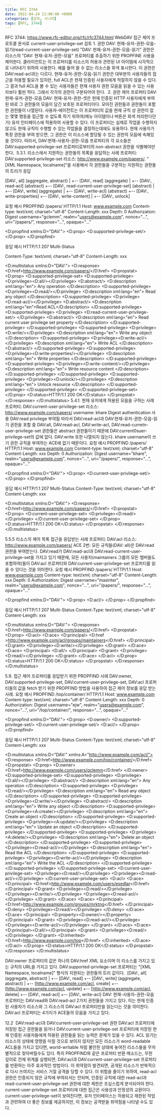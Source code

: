 ```yaml
---
title: RFC 3744
date: 2022-04-24 21:00:00 +0900
categories: [강의, 시니어]
tags: [RFC, 3744]
---
```


RFC 3744: https://www.rfc-editor.org/rfc/rfc3744.html
WebDAV 접근 제어 프로토콜 문서로 current-user-privilege-set 검토
1. 권한
DAV: 현재-유저-권한-모음-읽기(read-current-user-privilege-set)
"DAV: 현재-유저-권한-모음-읽기" 권한은 리소스의 "DAV: 현재-유저-권한-모음" 프로퍼티를 추출하기 위한 PROPFINE 사용을 제어한다.
클라이언트는 이 프로퍼티를 리소스의 허용과 관련된 UI 아이템에 시각적으로 나타내기 위하여 사용한다. 예를 들어 쓸 수 없는 리소스들 회색 표시한다.
이 권한은 DAV:read-acl과는 다르다. 현재-유저-권한-모음-읽기 권한은 대부분의 사용자들의 접근을 허용할 필요가 있지만, full ACL은 현재 인증된 사용자에게 적절하지 않을 수 있다.
그 결과 full ACL을 볼 수 있는 사용자들은 현재 사용자 권한 모음을 읽을 수 있는 사용자보다 훨씬 적다. 그래서 각각의 권한이 구분되어야 한다. 
2. 권한 제어 프로퍼티
DAV: 현재-유저-권한-모음
DAV: 현재-유저-권한-셋은 현재 인증된 HTTP 사용자에게 부여된 바로 그 권한들의 모음이 담긴 보호된 프로퍼티이다. 모아진 권한들과 권한들이 포함한 권한들이 나열된다.
사용자-에이전트는 이 프로퍼티의 값을 현재 규칙 상 권한이 없는 몇몇 행동을 접근할 수 없도록 하기 위하여(메뉴 아이템이나 버튼은 회색 처리한다던가) 유저 인터페이스에 적용하여 사용할 수 있다.
이 프로퍼티는 실제로 작업을 수행하지 않고도 현재 규칙이 수행할 수 있는 작업들을 결정하는데에도 유용하다.
현재 사용자가 특정 권한을 부여 받으면, 그 권한은 이 리소스에 할당될 수 있는 권한의 모음에 속해있을 것이다. 따라서, DAV:현재-사용자-권한-모음 프로퍼티의 각 요소들은 DAV:supported-privilege-set 프로퍼티로부터의 non-abstract 권한을 식별해야만 한다. 
5.3.1. 리소스에서 지원하는 권한들의 목록을 응답하는 사례
프로퍼티: DAV:supported-privilege-set
리소스: http://www.example.com/papers/.
"[XML Namespace, localname]"을 사용해서 각 권한들을 구분하는 지원하는 권한들의 트리가 응답




   [DAV:, all] (aggregate, abstract)
      |
      +-- [DAV:, read] (aggregate)
             |
             +-- [DAV:, read-acl] (abstract)
             +-- [DAV:, read-current-user-privilege-set] (abstract)
      |
      +-- [DAV:, write] (aggregate)
             |
             +-- [DAV:, write-acl] (abstract)
             +-- [DAV:, write-properties]
             +-- [DAV:, write-content]
      |
      +-- [DAV:, unlock]




요청 예시
   PROPFIND /papers/ HTTP/1.1
   Host: www.example.com
   Content-type: text/xml; charset="utf-8"
   Content-Length: xxx
   Depth: 0
   Authorization: Digest username="gclemm",
     realm="users@example.com", nonce="...",
     uri="/papers/", response="...", opaque="..."

   <?xml version="1.0" encoding="utf-8" ?>
   <D:propfind xmlns:D="DAV:">
     <D:prop>
       <D:supported-privilege-set/>
     </D:prop>
   </D:propfind>




응답 예시
HTTP/1.1 207 Multi-Status

   Content-Type: text/xml; charset="utf-8"
   Content-Length: xxx

   <?xml version="1.0" encoding="utf-8" ?>
   <D:multistatus xmlns:D="DAV:">
     <D:response>
       <D:href>http://www.example.com/papers/</D:href>
       <D:propstat>
         <D:prop>
           <D:supported-privilege-set>
             <D:supported-privilege>
               <D:privilege><D:all/></D:privilege>
              <D:abstract/>
               <D:description xml:lang="en">
                 Any operation
               </D:description>
               <D:supported-privilege>
                 <D:privilege><D:read/></D:privilege>
                 <D:description xml:lang="en">
                   Read any object
                 </D:description>
                 <D:supported-privilege>
                   <D:privilege><D:read-acl/></D:privilege>
                   <D:abstract/>
                   <D:description xml:lang="en">Read ACL</D:description>
                 </D:supported-privilege>
                 <D:supported-privilege>
                   <D:privilege>
                     <D:read-current-user-privilege-set/>
                   </D:privilege>
                   <D:abstract/>
                   <D:description xml:lang="en">
                     Read current user privilege set property
                   </D:description>
                 </D:supported-privilege>
               </D:supported-privilege>
               <D:supported-privilege>
                 <D:privilege><D:write/></D:privilege>
                 <D:description xml:lang="en">
                   Write any object
                 </D:description>
                 <D:supported-privilege>
                   <D:privilege><D:write-acl/></D:privilege>
                   <D:description xml:lang="en">
                     Write ACL
                   </D:description>
                   <D:abstract/>
                 </D:supported-privilege>
                 <D:supported-privilege>
                   <D:privilege><D:write-properties/></D:privilege>
                   <D:description xml:lang="en">
                     Write properties
                   </D:description>
                 </D:supported-privilege>
                 <D:supported-privilege>
                   <D:privilege><D:write-content/></D:privilege>
                   <D:description xml:lang="en">
                     Write resource content
                   </D:description>
                 </D:supported-privilege>
               </D:supported-privilege>
               <D:supported-privilege>
                 <D:privilege><D:unlock/></D:privilege>
                 <D:description xml:lang="en">
                   Unlock resource
                 </D:description>
               </D:supported-privilege>
             </D:supported-privilege>
           </D:supported-privilege-set>
         </D:prop>
         <D:status>HTTP/1.1 200 OK</D:status>
       </D:propstat>
     </D:response>
   </D:multistatus>
5.4.1. 현재 유저에게 허용된 모음을 구하는 사례
프로퍼티: DAV:current-user-privilege-set
리소스: http://www.example.com/papers/
username: khare
Digest authentication 사용
DAV:read privilege 부여됨
따라서 DAV:read-acl과 DAV:현재-유저-권한-모음-읽기 권한을 포함 중
DAV:all, DAV:read-acl, DAV:write-acl, DAV:read-curretn-user-privilege-set 권한들은 abstract 권한들이기 때문에 DAV:current0suer-privilege-set의 값에 없다.
DAV:write 또한 나열되지 않는다. khare username이 쓰기 권한 규칙을 부여하는 ACE에 없기 때문이다.
요청 예시
   PROPFIND /papers/ HTTP/1.1
   Host: www.example.com
   Content-type: text/xml; charset="utf-8"
   Content-Length: xxx
   Depth: 0
   Authorization: Digest username="khare",
     realm="users@example.com", nonce="...",
     uri="/papers/", response="...", opaque="..."

   <?xml version="1.0" encoding="utf-8" ?>
   <D:propfind xmlns:D="DAV:">
     <D:prop>
       <D:current-user-privilege-set/>
     </D:prop>
   </D:propfind>




응답 예시
   HTTP/1.1 207 Multi-Status
   Content-Type: text/xml; charset="utf-8"
   Content-Length: xxx

   <?xml version="1.0" encoding="utf-8" ?>
   <D:multistatus xmlns:D="DAV:">
     <D:response>
     <D:href>http://www.example.com/papers/</D:href>
     <D:propstat>
       <D:prop>
         <D:current-user-privilege-set>
           <D:privilege><D:read/></D:privilege>
         </D:current-user-privilege-set>
       </D:prop>
       <D:status>HTTP/1.1 200 OK</D:status>
     </D:propstat>
     </D:response>
   </D:multistatus>




5.5.5 리소스의 제어 목록 접근을 응답받는 사례
프로퍼티: DAV:acl
리소스: http://www.example.com/papers/
ACE 2번: 모든 규칙들(DAV: all)은 DAV:read 권한을 부여받는다.
DAV:read가 DAV:read-acl과 DAV:read-current-user-privilege-set을 가지고 있기 때문에, 모든 사용자(maintainers 그룹의 모든 멤버들도 포함하여)들이 DAV:acl 프로퍼티와 DAV:current-user-privilege-set 프로퍼티를 읽을 수 있다는 것을 의미한다.
요청 예시
   PROPFIND /papers/ HTTP/1.1
   Host: www.example.com
   Content-type: text/xml; charset="utf-8"
   Content-Length: xxx
   Depth: 0
   Authorization: Digest username="masinter",
     realm="users@example.com", nonce="...",
     uri="/papers/", response="...", opaque="..."

   <D:propfind xmlns:D="DAV:">
     <D:prop>
       <D:acl/>
     </D:prop>
   </D:propfind>




응답 예시
   HTTP/1.1 207 Multi-Status
   Content-Type: text/xml; charset="utf-8"
   Content-Length: xxx

   <D:multistatus xmlns:D="DAV:">
     <D:response>
       <D:href>http://www.example.com/papers/</D:href>
       <D:propstat>
         <D:prop>
           <D:acl>
           <D:ace>
             <D:principal>
               <D:href
               >http://www.example.com/acl/groups/maintainers</D:href>
             </D:principal>
             <D:grant>
               <D:privilege><D:write/></D:privilege>
             </D:grant>
           </D:ace>
           <D:ace>
             <D:principal>
               <D:all/>
             </D:principal>
             <D:grant>
               <D:privilege><D:read/></D:privilege>
             </D:grant>
           </D:ace>
         </D:acl>
         </D:prop>
         <D:status>HTTP/1.1 200 OK</D:status>
       </D:propstat>
     </D:response>
   </D:multistatus>




5.9. 접근 제어 프로퍼티를 응답받기 위한 PROPFIND 사례
DAV:owner, DAV:supported-privilege-set, DAV:current-user-privilege-set, DAV:acl 프로퍼티들의 값을 fetch 받기 위한 PROPFIND 방법을 사용하여 접근 제어 정보를 응답 받는 사례.
요청 예시
   PROPFIND /top/container/ HTTP/1.1
   Host: www.example.com
   Content-type: text/xml; charset="utf-8"
   Content-Length: xxx
   Depth: 0
   Authorization: Digest username="ejw",
     realm="users@example.com", nonce="...",
     uri="/top/container/", response="...", opaque="..."

   <?xml version="1.0" encoding="utf-8" ?>
   <D:propfind xmlns:D="DAV:">
     <D:prop>
       <D:owner/>
       <D:supported-privilege-set/>
       <D:current-user-privilege-set/>
       <D:acl/>
     </D:prop>
   </D:propfind>




응답 예시
   HTTP/1.1 207 Multi-Status
   Content-Type: text/xml; charset="utf-8"
   Content-Length: xxx

   <?xml version="1.0" encoding="utf-8" ?>
   <D:multistatus xmlns:D="DAV:"
                  xmlns:A="http://www.example.com/acl/">
     <D:response>
       <D:href>http://www.example.com/top/container/</D:href>
       <D:propstat>
         <D:prop>
           <D:owner>
             <D:href>http://www.example.com/users/gclemm</D:href>
           </D:owner>
           <D:supported-privilege-set>
             <D:supported-privilege>
               <D:privilege><D:all/></D:privilege>
               <D:abstract/>
               <D:description xml:lang="en">
                 Any operation
               </D:description>
               <D:supported-privilege>
                 <D:privilege><D:read/></D:privilege>
                 <D:description xml:lang="en">
                   Read any object
                 </D:description>
               </D:supported-privilege>
               <D:supported-privilege>
                 <D:privilege><D:write/></D:privilege>
                 <D:abstract/>
                 <D:description xml:lang="en">
                   Write any object
                 </D:description>
                 <D:supported-privilege>
                   <D:privilege><A:create/></D:privilege>
                   <D:description xml:lang="en">
                     Create an object
                   </D:description>
                 </D:supported-privilege>
                 <D:supported-privilege>
                   <D:privilege><A:update/></D:privilege>
                   <D:description xml:lang="en">
                     Update an object
                   </D:description>
                 </D:supported-privilege>
               </D:supported-privilege>
               <D:supported-privilege>
                 <D:privilege><A:delete/></D:privilege>
                 <D:description xml:lang="en">
                   Delete an object
                 </D:description>
               </D:supported-privilege>
               <D:supported-privilege>
                 <D:privilege><D:read-acl/></D:privilege>
                 <D:description xml:lang="en">
                   Read the ACL
                 </D:description>
               </D:supported-privilege>
               <D:supported-privilege>
                 <D:privilege><D:write-acl/></D:privilege>
                 <D:description xml:lang="en">
                   Write the ACL
                 </D:description>
               </D:supported-privilege>
             </D:supported-privilege>
           </D:supported-privilege-set>
           <D:current-user-privilege-set>
             <D:privilege><D:read/></D:privilege>
             <D:privilege><D:read-acl/></D:privilege>
           </D:current-user-privilege-set>
           <D:acl>
             <D:ace>
               <D:principal>
                 <D:href>http://www.example.com/users/esedlar</D:href>
               </D:principal>
               <D:grant>
                 <D:privilege><D:read/></D:privilege>
                 <D:privilege><D:write/></D:privilege>
                 <D:privilege><D:read-acl/></D:privilege>
               </D:grant>
             </D:ace>
             <D:ace>
               <D:principal>
                 <D:href>http://www.example.com/groups/mrktng</D:href>
               </D:principal>
               <D:deny>
                 <D:privilege><D:read/></D:privilege>
               </D:deny>
             </D:ace>
             <D:ace>
               <D:principal>
                 <D:property><D:owner/></D:property>
               </D:principal>
               <D:grant>
                 <D:privilege><D:read-acl/></D:privilege>
                 <D:privilege><D:write-acl/></D:privilege>
               </D:grant>
             </D:ace>
             <D:ace>
               <D:principal><D:all/></D:principal>
               <D:grant>
                 <D:privilege><D:read/></D:privilege>
               </D:grant>
               <D:inherited>
                 <D:href>http://www.example.com/top</D:href>
               </D:inherited>
             </D:ace>
           </D:acl>
         </D:prop>
         <D:status>HTTP/1.1 200 OK</D:status>
       </D:propstat>
     </D:response>
   </D:multistatus>




DAV:owner 프로퍼티의 값은 하나의 DAV:href XML 요소이며 이 리소스를 가지고 있는 규칙의 URL을 가지고 있다.
DAV:supported-privilege-set 프로퍼티는 "[XML Namespace, localname]" 형식의 지원되는 권한들의 트리 값이다. 
   [DAV:, all] (aggregate, abstract)
      |
      +-- [DAV:, read]
      +-- [DAV:, write] (aggregate, abstract)
             |
             +-- [http://www.example.com/acl, create]
             +-- [http://www.example.com/acl, update]
             +-- [http://www.example.com/acl, delete]
      +-- [DAV:, read-acl]
      +-- [DAV:, write-acl]
DAV: 현재-사용자-권한-모음 프로퍼티는 DAV:read와 DAV:read-acl 2가지 권한들을 가지고 있다. 이는 현재 인증된 사용자가 리소스와 그 리소스의 DAV:acl 프로퍼티만을 읽는다는 것을 의미한다. DAV:acl 프로퍼티는 4가지가 ACE들의 모음을 가지고 있다.




12.2  DAV:read-acl과 DAV:current-user-privilege-set 권한
DAV:acl 프로퍼티에 저장된 접근 권한들을 읽거나 DAV:current-user-privilege-set 프로퍼티에 저장된 현재 인증된 사용자들에게 허용된 권한들을 읽는 능력은 문제가 있을 수 있다.
ACL 읽기는 리소스의 상태에 영향을 미칠 것으로 보이지 않지만 모든 리소스가 word-readable ACL들을 가지고 있다면, world-writable 처럼 불안한 상태에 놓여진 리소스들을 무차별적으로 찾아버릴수도 있다.
특히 PROPFIND와 같은 프로퍼티 반환 메소드는, 무한 깊이로 전체 위계를 실행되면, DAV:acl과 DAV:current-user-privilege-set 프로퍼티를 반환하는 아주 효과적인 방법이다. 이 취약점이 발견되면, 공개된 리소스가 반복적으로 다시 쓰여지는 서비스 거절 공격을 당할 수 있다.
이 위험을 줄이기 위하여, read-acl 권한은 인증되지 않은 규칙에 부여되서는 안되며, 인증된 규칙에 대한 read-acl과 read-current-user-privilege-set 권한에 대한 제한은 조심스럽게 분석되어야 한다.
current-user-privilege-set 프로퍼티에 대한 접근은 사용성과 안정성의 교환이다. current-user-privilege-set이 보여진다면, 유저 인터페이스는 허용되고 제한된 작업과 관련하여 더 좋은 정보를 제공하지만, 이 정보는 공격받을 취약점을 나타낼 수도 있다. 